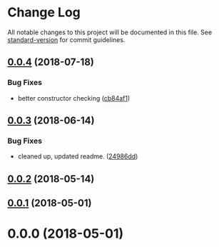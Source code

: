 # Change Log

All notable changes to this project will be documented in this file. See [standard-version](https://github.com/conventional-changelog/standard-version) for commit guidelines.

<a name="0.0.4"></a>
## [0.0.4](https://github.com/j/type-mongo-mapper/compare/v0.0.3...v0.0.4) (2018-07-18)


### Bug Fixes

* better constructor checking ([cb84af1](https://github.com/j/type-mongo-mapper/commit/cb84af1))



<a name="0.0.3"></a>
## [0.0.3](https://github.com/j/type-mongo-mapper/compare/v0.0.2...v0.0.3) (2018-06-14)


### Bug Fixes

* cleaned up, updated readme. ([24986dd](https://github.com/j/type-mongo-mapper/commit/24986dd))



<a name="0.0.2"></a>
## [0.0.2](https://github.com/j/type-mongo-mapper/compare/v0.0.1...v0.0.2) (2018-05-14)



<a name="0.0.1"></a>
## [0.0.1](https://github.com/j/type-mongo-mapper/compare/v0.0.0...v0.0.1) (2018-05-01)



<a name="0.0.0"></a>
# 0.0.0 (2018-05-01)
